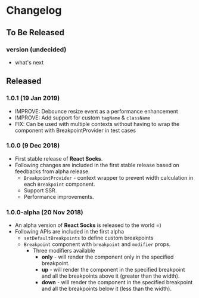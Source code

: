 # Changelog

## To Be Released

### version (undecided)

* what's next

## Released

### 1.0.1 (19 Jan 2019)

* IMPROVE: Debounce resize event as a performance enhancement
* IMPROVE: Add support for custom `tagName` & `className`
* FIX: Can be used with multiple contexts without having to wrap the component with BreakpointProvider in test cases

### 1.0.0 (9 Dec 2018)

* First stable release of **React Socks**.
* Following changes are included in the first stable release based on feedbacks from alpha release.
  * `BreakpointProvider` - context wrapper to prevent width calculation in each `Breakpoint` component.
  * Support SSR.
  * Performance improvements.

### 1.0.0-alpha (20 Nov 2018)

* An alpha version of **React Socks** is released to the world =)
* Following APIs are included in the first alpha
  * `setDefaultBreakpoints` to define custom breakpoints
  * `Breakpoint` component with `breakpoint` and `modifier` props.
    * Three modifiers available
      * **only** - will render the component only in the specified breakpoint.
      * **up** - will render the component in the specified breakpoint and all the breakpoints above it (greater than the width).
      * **down** - will render the component in the specified breakpoint and all the breakpoints below it (less than the width).
